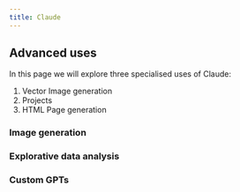 ```yaml
---
title: Claude
---
```


## Advanced uses

In this page we will explore three specialised uses of Claude:

1. Vector Image generation
2. Projects
3. HTML Page generation


### Image generation

### Explorative data analysis

### Custom GPTs